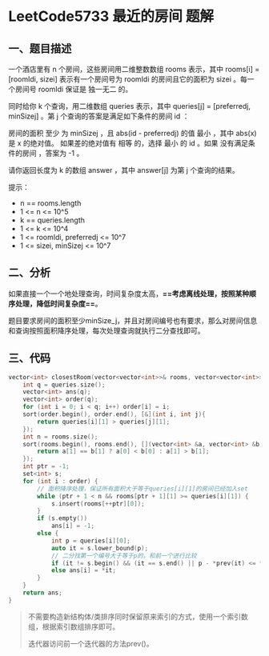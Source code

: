 # LeetCode5733 最近的房间 题解

## 一、题目描述

一个酒店里有 n 个房间，这些房间用二维整数数组 rooms 表示，其中 rooms[i] = [roomIdi, sizei] 表示有一个房间号为 roomIdi 的房间且它的面积为 sizei 。每一个房间号 roomIdi 保证是 独一无二 的。

同时给你 k 个查询，用二维数组 queries 表示，其中 queries[j] = [preferredj, minSizej] 。第 j 个查询的答案是满足如下条件的房间 id ：

房间的面积 至少 为 minSizej ，且
abs(id - preferredj) 的值 最小 ，其中 abs(x) 是 x 的绝对值。
如果差的绝对值有 相等 的，选择 最小 的 id 。如果 没有满足条件的房间 ，答案为 -1 。

请你返回长度为 k 的数组 answer ，其中 answer[j] 为第 j 个查询的结果。

提示：

+ n == rooms.length
+ 1 <= n <= 10^5
+ k == queries.length
+ 1 <= k <= 10^4
+ 1 <= roomIdi, preferredj <= 10^7
+ 1 <= sizei, minSizej <= 10^7



## 二、分析

如果直接一个一个地处理查询，时间复杂度太高，**==考虑离线处理，按照某种顺序处理，降低时间复杂度==**。

题目要求房间的面积至少minSize_j，并且对房间编号也有要求，那么对房间信息和查询按照面积降序处理，每次处理查询就执行二分查找即可。



## 三、代码

```c++
vector<int> closestRoom(vector<vector<int>>& rooms, vector<vector<int>>& queries) {
    int q = queries.size();
    vector<int> ans(q);
    vector<int> order(q);
    for (int i = 0; i < q; i++) order[i] = i;
    sort(order.begin(), order.end(), [&](int i, int j){
        return queries[i][1] > queries[j][1];
    });
    int n = rooms.size();
    sort(rooms.begin(), rooms.end(), [](vector<int> &a, vector<int> &b){
        return a[1] == b[1] ? a[0] < b[0] : a[1] > b[1];
    });
    int ptr = -1;
    set<int> s;
    for (int i : order) {
        // 面积降序处理，保证所有面积大于等于queries[i][1]的房间已经加入set
        while (ptr + 1 < n && rooms[ptr + 1][1] >= queries[i][1]) {
            s.insert(rooms[++ptr][0]);
        }
        if (s.empty()) 
            ans[i] = -1;
        else {
            int p = queries[i][0];
            auto it = s.lower_bound(p);
            // 二分找第一个编号大于等于p的，和前一个进行比较
            if (it != s.begin() && (it == s.end() || p - *prev(it) <= *it - p)) ans[i] = *prev(it);
            else ans[i] = *it;
        }
    }
    return ans;
}
```

> 不需要构造新结构体/类排序同时保留原来索引的方式，使用一个索引数组，根据索引数组排序即可。
>
> 迭代器访问前一个迭代器的方法prev()。

